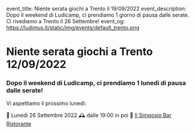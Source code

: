 event_title: Niente serata giochi a Trento il 19/09/2022
event_description: Dopo il weekend di Ludicamp, ci prendiamo 1 giorno di pausa dalle serate. Ci rivediamo a Trento il 26 Settembre!
event_og: https://ludimus.it/static/img/events/default_trento.png

# Niente serata giochi a Trento 12/09/2022

### Dopo il weekend di Ludicamp, ci prendiamo 1 lunedì di pausa dalle serate!

Vi aspettiamo il prossimo lunedì:

📅 Lunedì 26 Settembre 2022
🕰 dalle 19:00 in poi
📍 [Il Simposio Bar Ristorante](https://g.page/ilsimposiotrento?share)
